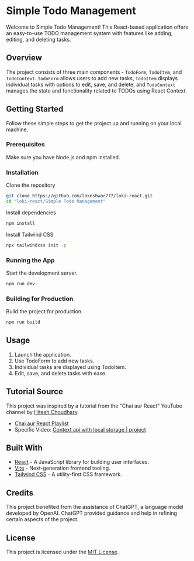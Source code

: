 # Simple Todo Management

Welcome to Simple Todo Management! This React-based application offers an easy-to-use TODO management system with features like adding, editing, and deleting tasks.

## Overview

The project consists of three main components - `TodoForm`, `TodoItem`, and `TodoContext`. `TodoForm` allows users to add new tasks, `TodoItem` displays individual tasks with options to edit, save, and delete, and `TodoContext` manages the state and functionality related to TODOs using React Context.

## Getting Started

Follow these simple steps to get the project up and running on your local machine.

### Prerequisites

Make sure you have Node.js and npm installed.

### Installation

Clone the repository

```bash
git clone https://github.com/lokeshwar777/loki-react.git
cd "loki-react/Simple Todo Management"
```

Install dependencies

```bash
npm install
```

Install Tailwind CSS

```bash
npx tailwindcss init -p
```

### Running the App

Start the development server.

```bash
npm run dev
```

### Building for Production

Build the project for production.

```bash
npm run build
```

## Usage

1. Launch the application.
2. Use TodoForm to add new tasks.
3. Individual tasks are displayed using TodoItem.
4. Edit, save, and delete tasks with ease.

## Tutorial Source

This project was inspired by a tutorial from the "Chai aur React" YouTube channel by [Hitesh Choudhary](https://www.youtube.com/@chaiaurcode).

- [Chai aur React Playlist](https://youtube.com/playlist?list=PLu71SKxNbfoDqgPchmvIsL4hTnJIrtige&si=uK4P_CC_IDk520n4)
- Specific Video: [Context api with local storage | project](https://youtu.be/6KQeopPE36I?si=on9PCYWXcD9x1fUg)

## Built With

- [React](https://reactjs.org/) - A JavaScript library for building user interfaces.
- [Vite](https://vitejs.dev/) - Next-generation frontend tooling.
- [Tailwind CSS](https://tailwindcss.com/) - A utility-first CSS framework.

## Credits

This project benefited from the assistance of ChatGPT, a language model developed by OpenAI. ChatGPT provided guidance and help in refining certain aspects of the project.

## License

This project is licensed under the [MIT License](LICENSE).
